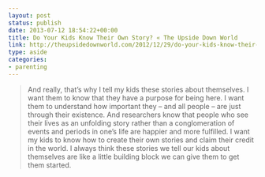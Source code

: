 ```yaml
---
layout: post
status: publish
date: 2013-07-12 18:54:22+00:00
title: Do Your Kids Know Their Own Story? « The Upside Down World
link: http://theupsidedownworld.com/2012/12/29/do-your-kids-know-their-own-story-2/
type: aside
categories:
- parenting
---
```


> 
  
> 
> And really, that’s why I tell my kids these stories about themselves. I want them to know that they have a purpose for being here. I want them to understand how important they – and all people – are just through their existence. And researchers know that people who see their lives as an unfolding story rather than a conglomeration of events and periods in one’s life are happier and more fulfilled. I want my kids to know how to create their own stories and claim their credit in the world. I always think these stories we tell our kids about themselves are like a little building block we can give them to get them started.
> 
> 

